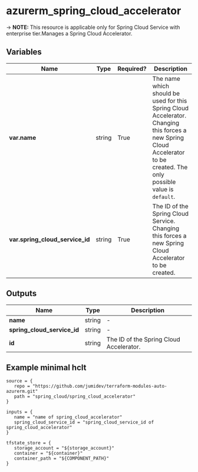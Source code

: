 # azurerm_spring_cloud_accelerator

-> **NOTE:** This resource is applicable only for Spring Cloud Service with enterprise tier.Manages a Spring Cloud Accelerator.

## Variables

| Name | Type | Required? |  Description |
| ---- | ---- | --------- |  ----------- |
| **var.name** | string | True | The name which should be used for this Spring Cloud Accelerator. Changing this forces a new Spring Cloud Accelerator to be created. The only possible value is `default`. | 
| **var.spring_cloud_service_id** | string | True | The ID of the Spring Cloud Service. Changing this forces a new Spring Cloud Accelerator to be created. | 



## Outputs

| Name | Type | Description |
| ---- | ---- | --------- | 
| **name** | string  | - | 
| **spring_cloud_service_id** | string  | - | 
| **id** | string  | The ID of the Spring Cloud Accelerator. | 

## Example minimal hclt

```hcl
source = {
   repo = "https://github.com/jumidev/terraform-modules-auto-azurerm.git" 
   path = "spring_cloud/spring_cloud_accelerator" 
}

inputs = {
   name = "name of spring_cloud_accelerator" 
   spring_cloud_service_id = "spring_cloud_service_id of spring_cloud_accelerator" 
}

tfstate_store = {
   storage_account = "${storage_account}" 
   container = "${container}" 
   container_path = "${COMPONENT_PATH}" 
}


```